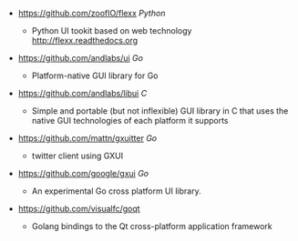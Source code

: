 - https://github.com/zoofIO/flexx *Python*
  - Python UI tookit based on web technology http://flexx.readthedocs.org

- https://github.com/andlabs/ui *Go*
  - Platform-native GUI library for Go 

- https://github.com/andlabs/libui *C*
  - Simple and portable (but not inflexible) GUI library in C that uses the native GUI technologies of each platform it supports 
- https://github.com/mattn/gxuitter *Go*
  - twitter client using GXUI
  
- https://github.com/google/gxui *Go*
  - An experimental Go cross platform UI library. 
  
- https://github.com/visualfc/goqt
  - Golang bindings to the Qt cross-platform application framework 

 
